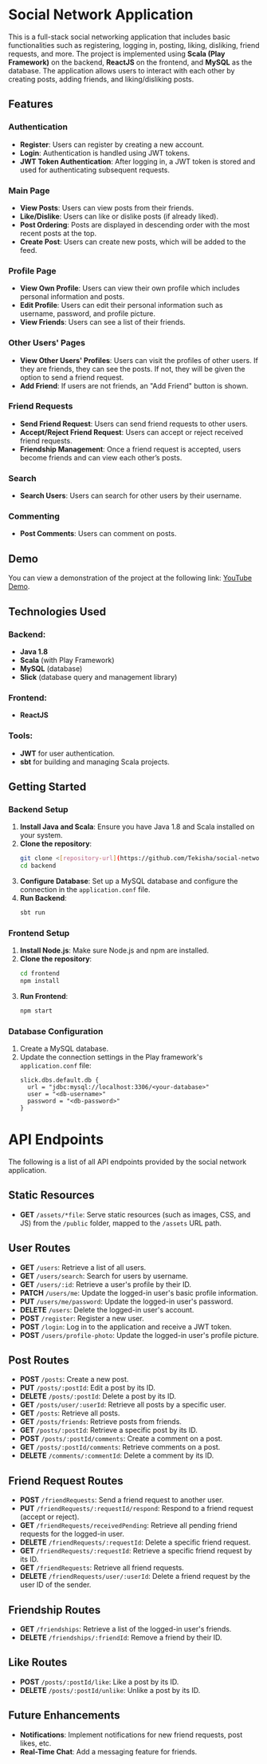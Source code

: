 # Social Network Application

This is a full-stack social networking application that includes basic functionalities such as registering, logging in, posting, liking, disliking, friend requests, and more. The project is implemented using **Scala (Play Framework)** on the backend, **ReactJS** on the frontend, and **MySQL** as the database. The application allows users to interact with each other by creating posts, adding friends, and liking/disliking posts.

## Features

### Authentication
- **Register**: Users can register by creating a new account.
- **Login**: Authentication is handled using JWT tokens.
- **JWT Token Authentication**: After logging in, a JWT token is stored and used for authenticating subsequent requests.

### Main Page
- **View Posts**: Users can view posts from their friends.
- **Like/Dislike**: Users can like or dislike posts (if already liked).
- **Post Ordering**: Posts are displayed in descending order with the most recent posts at the top.
- **Create Post**: Users can create new posts, which will be added to the feed.

### Profile Page
- **View Own Profile**: Users can view their own profile which includes personal information and posts.
- **Edit Profile**: Users can edit their personal information such as username, password, and profile picture.
- **View Friends**: Users can see a list of their friends.

### Other Users' Pages
- **View Other Users' Profiles**: Users can visit the profiles of other users. If they are friends, they can see the posts. If not, they will be given the option to send a friend request.
- **Add Friend**: If users are not friends, an "Add Friend" button is shown.

### Friend Requests
- **Send Friend Request**: Users can send friend requests to other users.
- **Accept/Reject Friend Request**: Users can accept or reject received friend requests.
- **Friendship Management**: Once a friend request is accepted, users become friends and can view each other’s posts.

### Search
- **Search Users**: Users can search for other users by their username.

### Commenting
- **Post Comments**: Users can comment on posts.
  
## Demo
You can view a demonstration of the project at the following link: [YouTube Demo](https://youtu.be/gdCzbpRTfcM).

## Technologies Used
### Backend:
- **Java 1.8**
- **Scala** (with Play Framework)
- **MySQL** (database)
- **Slick** (database query and management library)
  
### Frontend:
- **ReactJS**

### Tools:
- **JWT** for user authentication.
- **sbt** for building and managing Scala projects.

## Getting Started

### Backend Setup
1. **Install Java and Scala**: Ensure you have Java 1.8 and Scala installed on your system.
2. **Clone the repository**:
    ```bash
    git clone <[repository-url](https://github.com/Tekisha/social-network)>
    cd backend
    ```
3. **Configure Database**: Set up a MySQL database and configure the connection in the `application.conf` file.
4. **Run Backend**:
    ```bash
    sbt run
    ```

### Frontend Setup
1. **Install Node.js**: Make sure Node.js and npm are installed.
2. **Clone the repository**:
    ```bash
    cd frontend
    npm install
    ```
3. **Run Frontend**:
    ```bash
    npm start
    ```

### Database Configuration
1. Create a MySQL database.
2. Update the connection settings in the Play framework's `application.conf` file:
    ```hocon
    slick.dbs.default.db {
      url = "jdbc:mysql://localhost:3306/<your-database>"
      user = "<db-username>"
      password = "<db-password>"
    }
    ```

# API Endpoints

The following is a list of all API endpoints provided by the social network application.

## Static Resources
- **GET** `/assets/*file`: Serve static resources (such as images, CSS, and JS) from the `/public` folder, mapped to the `/assets` URL path.

## User Routes
- **GET** `/users`: Retrieve a list of all users.
- **GET** `/users/search`: Search for users by username.
- **GET** `/users/:id`: Retrieve a user's profile by their ID.
- **PATCH** `/users/me`: Update the logged-in user's basic profile information.
- **PUT** `/users/me/password`: Update the logged-in user's password.
- **DELETE** `/users`: Delete the logged-in user's account.
- **POST** `/register`: Register a new user.
- **POST** `/login`: Log in to the application and receive a JWT token.
- **POST** `/users/profile-photo`: Update the logged-in user's profile picture.

## Post Routes
- **POST** `/posts`: Create a new post.
- **PUT** `/posts/:postId`: Edit a post by its ID.
- **DELETE** `/posts/:postId`: Delete a post by its ID.
- **GET** `/posts/user/:userId`: Retrieve all posts by a specific user.
- **GET** `/posts`: Retrieve all posts.
- **GET** `/posts/friends`: Retrieve posts from friends.
- **GET** `/posts/:postId`: Retrieve a specific post by its ID.
- **POST** `/posts/:postId/comments`: Create a comment on a post.
- **GET** `/posts/:postId/comments`: Retrieve comments on a post.
- **DELETE** `/comments/:commentId`: Delete a comment by its ID.

## Friend Request Routes
- **POST** `/friendRequests`: Send a friend request to another user.
- **PUT** `/friendRequests/:requestId/respond`: Respond to a friend request (accept or reject).
- **GET** `/friendRequests/receivedPending`: Retrieve all pending friend requests for the logged-in user.
- **DELETE** `/friendRequests/:requestId`: Delete a specific friend request.
- **GET** `/friendRequests/:requestId`: Retrieve a specific friend request by its ID.
- **GET** `/friendRequests`: Retrieve all friend requests.
- **DELETE** `/friendRequests/user/:userId`: Delete a friend request by the user ID of the sender.

## Friendship Routes
- **GET** `/friendships`: Retrieve a list of the logged-in user's friends.
- **DELETE** `/friendships/:friendId`: Remove a friend by their ID.

## Like Routes
- **POST** `/posts/:postId/like`: Like a post by its ID.
- **DELETE** `/posts/:postId/unlike`: Unlike a post by its ID.

## Future Enhancements
- **Notifications**: Implement notifications for new friend requests, post likes, etc.
- **Real-Time Chat**: Add a messaging feature for friends.


